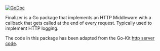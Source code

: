 [![GoDoc](https://godoc.org/github.com/groob/finalizer?status.svg)](http://godoc.org/github.com/groob/finalizer)

Finalizer is a Go package that implements an HTTP Middleware with a callback that gets called at the end of every request.
Typically used to implement HTTP logging.

The code in this package has been adapted from the Go-Kit [http server code](https://github.com/go-kit/kit/blob/6a894fed38a999e1a0ce384f3a45589f1752d30d/transport/http/server.go#L87-L95).

